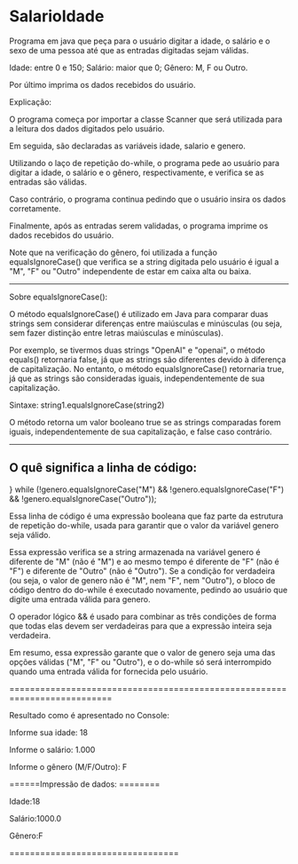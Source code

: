 # SalarioIdade

Programa em java que peça para o usuário digitar a idade, o salário e o sexo de uma pessoa até que as entradas digitadas sejam válidas.

Idade: entre 0 e 150; Salário: maior que 0; Gênero: M, F ou Outro.

Por último imprima os dados recebidos do usuário.

Explicação:

O programa começa por importar a classe Scanner que será utilizada para a leitura dos dados digitados pelo usuário.

Em seguida, são declaradas as variáveis idade, salario e genero.

Utilizando o laço de repetição do-while, o programa pede ao usuário para digitar a idade, o salário e o gênero, respectivamente, e verifica se as entradas são válidas. 

Caso contrário, o programa continua pedindo que o usuário insira os dados corretamente.

Finalmente, após as entradas serem validadas, o programa imprime os dados recebidos do usuário.

Note que na verificação do gênero, foi utilizada a função equalsIgnoreCase() que verifica se a string digitada pelo usuário é igual a "M", "F" ou "Outro" 
independente de estar em caixa alta ou baixa.


------------------------------------------------------------------------

Sobre  equalsIgnoreCase():


O método equalsIgnoreCase() é utilizado em Java para comparar duas strings sem considerar diferenças entre maiúsculas e minúsculas (ou seja, sem fazer distinção entre letras maiúsculas e minúsculas).

Por exemplo, se tivermos duas strings "OpenAI" e "openai", o método equals() retornaria false, já que as strings são diferentes devido à diferença de capitalização. No entanto, o método equalsIgnoreCase() retornaria true, já que as strings são consideradas iguais, independentemente de sua capitalização.

Sintaxe: string1.equalsIgnoreCase(string2)

O método retorna um valor booleano true se as strings comparadas forem iguais, independentemente de sua capitalização, e false caso contrário.

-------------------------------------------------------------------------------------------------------------------------------------------------------

<h2>O quê significa a linha de código: </h2>

} while (!genero.equalsIgnoreCase("M") && !genero.equalsIgnoreCase("F") && !genero.equalsIgnoreCase("Outro"));

Essa linha de código é uma expressão booleana que faz parte da estrutura de repetição do-while, usada para garantir que o valor da variável genero seja válido.

Essa expressão verifica se a string armazenada na variável genero é diferente de "M" (não é "M") e ao mesmo tempo é diferente de "F" (não é "F") e diferente de "Outro" (não é "Outro"). Se a condição for verdadeira (ou seja, o valor de genero não é "M", nem "F", nem "Outro"), o bloco de código dentro do do-while é executado novamente, pedindo ao usuário que digite uma entrada válida para genero.

O operador lógico && é usado para combinar as três condições de forma que todas elas devem ser verdadeiras para que a expressão inteira seja verdadeira.

Em resumo, essa expressão garante que o valor de genero seja uma das opções válidas ("M", "F" ou "Outro"), e o do-while só será interrompido quando uma entrada válida for fornecida pelo usuário.




==========================================================================

Resultado como é apresentado no Console:

Informe sua idade:
18

 Informe o salário:
1.000

Informe o gênero (M/F/Outro):
F


 ======Impressão de dados: ========
 
 Idade:18
 
 Salário:1000.0
 
 Gênero:F
 
 =================================

